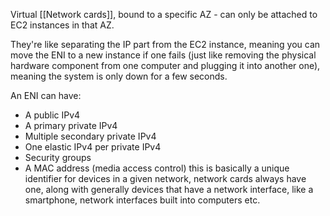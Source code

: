 
Virtual [[Network cards]], bound to a specific AZ - can only be attached to EC2 instances in that AZ.

They're like separating the IP part from the EC2 instance, meaning you can move the ENI to a new instance if one fails (just like removing the physical hardware component from one computer and plugging it into another one), meaning the system is only down for a few seconds.

An ENI can have:
- A public IPv4
- A primary private IPv4
- Multiple secondary private IPv4
- One elastic IPv4 per private IPv4
- Security groups
- A MAC address (media access control) this is basically a unique identifier for devices in a given network, network cards always have one, along with generally devices that have a network interface, like a smartphone, network interfaces built into computers etc.